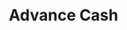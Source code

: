 ---
title: Advance Cash
slug: advance-cash
updated-on: '2024-05-30T13:44:31.749Z'
created-on: '2024-05-30T13:41:46.671Z'
published-on: '2024-05-30T13:54:32.469Z'
f_city-state-2:
- cms/city/yuma-az.md
- cms/city/parker-az.md
- cms/city/searcy-ar.md
- cms/city/cookeville-tn.md
- cms/city/hendersonville-tn.md
- cms/city/lebanon-tn.md
- cms/city/olympia-wa.md
- cms/city/puyallup-wa.md
- cms/city/lakewood-wa.md
- cms/city/aberdeen-wa.md
- cms/city/belfair-wa.md
- cms/city/bermuda-dunes-ca.md
f_locations:
- cms/payday-loan/advance-cash-3212.md
- cms/payday-loan/advance-cash-3213.md
- cms/payday-loan/advance-cash-3214.md
- cms/payday-loan/advance-cash-3215.md
- cms/payday-loan/advance-cash-3216.md
- cms/payday-loan/advance-cash-3217.md
- cms/payday-loan/advance-cash-3218.md
- cms/payday-loan/advance-cash-3219.md
- cms/payday-loan/advance-cash-3220.md
- cms/payday-loan/advance-cash-3221.md
- cms/payday-loan/advance-cash-3222.md
- cms/payday-loan/advance-cash-3223.md
- cms/payday-loan/advance-cash-3224.md
- cms/payday-loan/advance-cash-3225.md
- cms/payday-loan/advance-cash-3226.md
- cms/payday-loan/advance-cash-3227.md
- cms/payday-loan/advance-cash-3228.md
- cms/payday-loan/advance-cash-3229.md
- cms/payday-loan/advance-cash-3230.md
f_states:
- cms/state/arizona.md
- cms/state/arkansas.md
- cms/state/tennessee.md
- cms/state/washington.md
- cms/state/california.md
layout: '[company].html'
tags: company
---